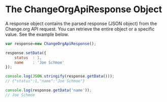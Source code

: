 # The ChangeOrgApiResponse Object

A response object contains the parsed response (JSON object) from the Change.org API request. You can retrieve the entire object or a specific value. See the example below.

```javascript
var response=new ChangeOrgApiResponse();

response.setData({
	status 	: 1,
	name 	: 'Joe Schmoe'
});

console.log(JSON.stringify(response.getData()));
// {"status":1,"name":"Joe Schmoe"}

console.log(response.getData('name'));
// Joe Schmoe
```
